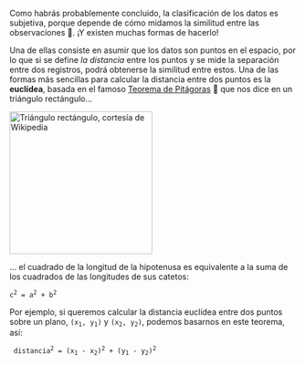Como habrás probablemente concluido, la clasificación de los datos es subjetiva, porque depende de cómo midamos la similitud entre las observaciones :straight_ruler:. ¡Y existen muchas formas de hacerlo! 

Una de ellas consiste en asumir que los datos son puntos en el espacio, por lo que si se define _la distancia_ entre los puntos y se mide la separación entre dos registros, podrá obtenerse la similitud entre estos. Una de las formas más sencillas para calcular la distancia entre dos puntos es la **euclídea**, basada en el famoso [Teorema de Pitágoras](https://es.wikipedia.org/wiki/Teorema_de_Pit%C3%A1goras) 📐 que nos dice en un triángulo rectángulo...

<a href="https://commons.wikimedia.org/w/index.php?curid=617373" target="_blank"><img src="https://upload.wikimedia.org/wikipedia/commons/thumb/6/6f/Rtriangle.svg/346px-Rtriangle.svg.png?20190718074431" alt="Triángulo rectángulo, cortesía de Wikipedia" width="250px" height="auto"></a>


... el cuadrado de la longitud de la hipotenusa es equivalente a la suma de los cuadrados de las longitudes de sus catetos:

<pre>
<code>c<sup>2</sup> = a<sup>2</sup> + b<sup>2</sup></code>
</pre>

Por ejemplo, si queremos calcular la distancia euclídea entre dos puntos sobre un plano, <code>(x<sub>1</sub>, y<sub>1</sub>)</code> y <code>(x<sub>2</sub>, y<sub>2</sub>)</code>, podemos basarnos en este teorema, así:

<pre>
<code> distancia<sup>2</sup> = (x<sub>1</sub> - x<sub>2</sub>)<sup>2</sup> + (y<sub>1</sub> - y<sub>2</sub>)<sup>2</sup></code>
</pre>



